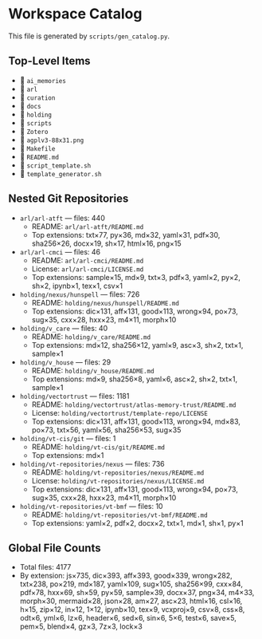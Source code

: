 # Workspace Catalog

This file is generated by `scripts/gen_catalog.py`.


## Top-Level Items

- 📁 `ai_memories`
- 📁 `arl`
- 📁 `curation`
- 📁 `docs`
- 📁 `holding`
- 📁 `scripts`
- 📁 `Zotero`
- 📄 `agplv3-88x31.png`
- 📄 `Makefile`
- 📄 `README.md`
- 📄 `script_template.sh`
- 📄 `template_generator.sh`

## Nested Git Repositories

- `arl/arl-atft` — files: 440
  - README: `arl/arl-atft/README.md`
  - Top extensions: txt×77, py×36, md×32, yaml×31, pdf×30, sha256×26, docx×19, sh×17, html×16, png×15
- `arl/arl-cmci` — files: 46
  - README: `arl/arl-cmci/README.md`
  - License: `arl/arl-cmci/LICENSE.md`
  - Top extensions: sample×15, md×9, txt×3, pdf×3, yaml×2, py×2, sh×2, ipynb×1, tex×1, csv×1
- `holding/nexus/hunspell` — files: 726
  - README: `holding/nexus/hunspell/README.md`
  - Top extensions: dic×131, aff×131, good×113, wrong×94, po×73, sug×35, cxx×28, hxx×23, m4×11, morph×10
- `holding/v_care` — files: 40
  - README: `holding/v_care/README.md`
  - Top extensions: md×12, sha256×12, yaml×9, asc×3, sh×2, txt×1, sample×1
- `holding/v_house` — files: 29
  - README: `holding/v_house/README.md`
  - Top extensions: md×9, sha256×8, yaml×6, asc×2, sh×2, txt×1, sample×1
- `holding/vectortrust` — files: 1181
  - README: `holding/vectortrust/atlas-memory-trust/README.md`
  - License: `holding/vectortrust/template-repo/LICENSE`
  - Top extensions: dic×131, aff×131, good×113, wrong×94, md×83, po×73, txt×56, yaml×56, sha256×53, sug×35
- `holding/vt-cis/git` — files: 1
  - README: `holding/vt-cis/git/README.md`
  - Top extensions: md×1
- `holding/vt-repositories/nexus` — files: 736
  - README: `holding/vt-repositories/nexus/README.md`
  - License: `holding/vt-repositories/nexus/LICENSE.md`
  - Top extensions: dic×131, aff×131, good×113, wrong×94, po×73, sug×35, cxx×28, hxx×23, m4×11, morph×10
- `holding/vt-repositories/vt-bmf` — files: 10
  - README: `holding/vt-repositories/vt-bmf/README.md`
  - Top extensions: yaml×2, pdf×2, docx×2, txt×1, md×1, sh×1, py×1

## Global File Counts

- Total files: 4177
- By extension: js×735, dic×393, aff×393, good×339, wrong×282, txt×238, po×219, md×187, yaml×109, sug×105, sha256×99, cxx×84, pdf×78, hxx×69, sh×59, py×59, sample×39, docx×37, png×34, m4×33, morph×30, mermaid×28, json×28, am×27, asc×23, html×16, csl×16, h×15, zip×12, in×12, 1×12, ipynb×10, tex×9, vcxproj×9, csv×8, css×8, odt×6, yml×6, lz×6, header×6, sed×6, sin×6, 5×6, test×6, save×5, pem×5, blend×4, gz×3, 7z×3, lock×3
